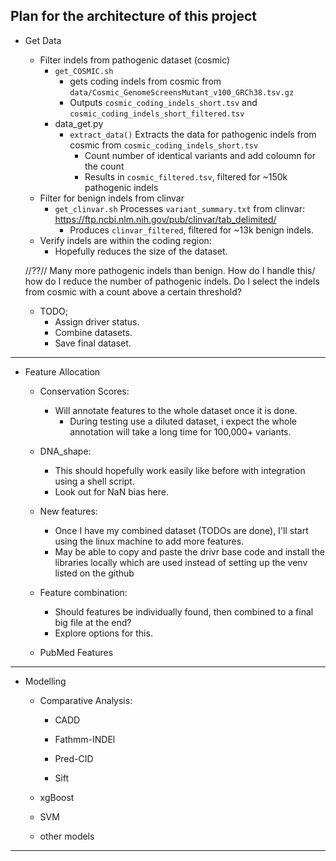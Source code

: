 

Plan for the architecture of this project
---------------------------------------------------------------------------------------

- Get Data 

    - Filter indels from pathogenic dataset (cosmic)
        - `get_COSMIC.sh`
            - gets coding indels from cosmic from `data/Cosmic_GenomeScreensMutant_v100_GRCh38.tsv.gz`
            - Outputs `cosmic_coding_indels_short.tsv` and `cosmic_coding_indels_short_filtered.tsv`
        - data_get.py 
            - `extract_data()` Extracts the data for pathogenic indels from cosmic from `cosmic_coding_indels_short.tsv`
                - Count number of identical variants and add coloumn for the count
                - Results in `cosmic_filtered.tsv`, filtered for ~150k pathogenic indels
    - Filter for benign indels from clinvar
        - `get_clinvar.sh` Processes `variant_summary.txt` from clinvar: https://ftp.ncbi.nlm.nih.gov/pub/clinvar/tab_delimited/
            - Produces `clinvar_filtered`, filtered for ~13k benign indels.
    - Verify indels are within the coding region:
        - Hopefully reduces the size of the dataset.
    
    //??// Many more pathogenic indels than benign. How do I handle this/ how do I reduce the number of pathogenic indels. Do I select the indels from cosmic with a count above a certain threshold? 

    - TODO;
        - Assign driver status.
        - Combine datasets.
        - Save final dataset.

---------------------------------------------------------------------------------------
- Feature Allocation
    
    - Conservation Scores:
        - Will annotate features to the whole dataset once it is done.
            - During testing use a diluted dataset, i expect the whole annotation will take a long time for 100,000+ variants.
    - DNA_shape:
        - This should hopefully work easily like before with integration using a shell script.
        - Look out for NaN bias here.
    - New features:
        - Once I have my combined dataset (TODOs are done), I'll start using the linux machine to add more features. 
        - May be able to copy and paste the drivr base code and install the libraries locally which are used instead of setting up the venv listed on the github
    - Feature combination:
        - Should features be individually found, then combined to a final big file at the end?
        - Explore options for this.
    
    - PubMed Features

---------------------------------------------------------------------------------------

- Modelling 

    - Comparative Analysis:

        - CADD

        - Fathmm-INDEl

        - Pred-CID

        - Sift
    
    - xgBoost

    - SVM

    - other models


---------------------------------------------------------------------------------------


